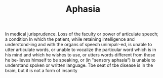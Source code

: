 ---
title: Aphasia
letter: A
permalink: "/definitions/aphasia.html"
body: In medical jurisprudence. Loss of the faculty or power of articulate speech;
  a condition In which the patient, while retaining intelligence and understond-ing
  and with the organs of speech unimpalr-ed, is unable to utter articulate words,
  or unable to vocalize the particular word which is in his mind and which he wishes
  to use, or utters words different from those he be-lieves himself to be speaking,
  or (in "sensory aphasia”) is unable to understand spoken or written language. Tbe
  seat of tbe disease is in the brain, but it is not a form of insanity
published_at: '2018-07-07'
source: Black's Law Dictionary
layout: post
---